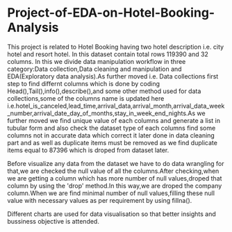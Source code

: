 # Project-of-EDA-on-Hotel-Booking-Analysis
This project is related to Hotel Booking having two hotel description i.e. city hotel and resort hotel. In this dataset contain total rows 119390 and 32 columns. In this we divide data manipulation workflow in three category:Data collection,Data cleaning and manipulation and EDA(Exploratory data analysis).As further moved i.e. Data collections first step to find differnt columns which is done by coding Head(),Tail(),info(),describe(),and some other method used for data collections,some of the columns name is updated here i.e.hotel_is_canceled,lead_time,arrival_data,arrival_month,arrival_data_week_number,arrival_date_day_of_months,stay_in_week_end_nights.As we further moved we find unique value of each columns and generate a list in tubular form and also check the dataset type of each columns find some columns not in accurate data which correct it later done in data cleaning part and as well as duplicate items must be removed as we find duplicate items equal to 87396 which is droped from dataset later.

Before visualize any data from the dataset we have to do data wrangling for that,we are checked the null value of all the columns.After checking,when we are getting a column which has more number of null values,droped that column by using the 'drop' method.In this way,we are droped the company column.When we are find minimal number of null values,filling these null value with necessary values as per requirement by using fillna().

Different charts are used for data visualisation so that better insights and bussiness objective is attended.
